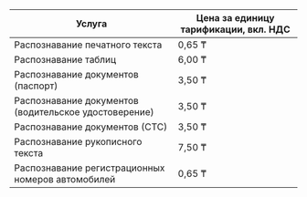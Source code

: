 | Услуга  | Цена за единицу тарификации, вкл. НДС |
|---|---|
| Распознавание печатного текста                        | 0,65 ₸ |
| Распознавание таблиц                                  | 6,00 ₸ |
| Распознавание документов (паспорт)                    | 3,50 ₸ |
| Распознавание документов (водительское удостоверение) | 3,50 ₸ |
| Распознавание документов (СТС)                        | 3,50 ₸ |
| Распознавание рукописного текста                      | 7,50 ₸ |
| Распознавание регистрационных номеров автомобилей     | 0,65 ₸ |